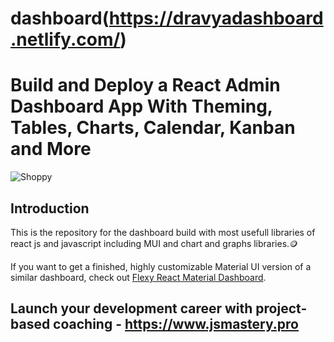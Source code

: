 # dashboard(https://dravyadashboard.netlify.com/)
 
# Build and Deploy a React Admin Dashboard App With Theming, Tables, Charts, Calendar, Kanban and More
![Shoppy](https://i.ibb.co/W6g39w3/image.png)

## Introduction
This is the repository for the dashboard build with most usefull libraries of react js and javascript including MUI and chart and graphs libraries.🪙

If you want to get a finished, highly customizable Material UI version of a similar dashboard, check out [Flexy React Material Dashboard](https://www.wrappixel.com/templates/flexy-react-material-dashboard-admin/?ref=257&campaign=Flexy).

## Launch your development career with project-based coaching - https://www.jsmastery.pro
